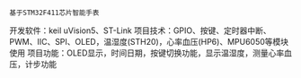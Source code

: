 	基于STM32F411芯片智能手表                        
开发软件：keil uVision5、ST-Link
项目技术：GPIO、按键、定时器中断、PWM、IIC、SPI、OLED，温湿度(STH20)，心率血压(HP6)、MPU6050等模块使用
项目功能：OLED显示，时间日期，按键切换功能，显示温湿度，测量心率血压，计步功能
